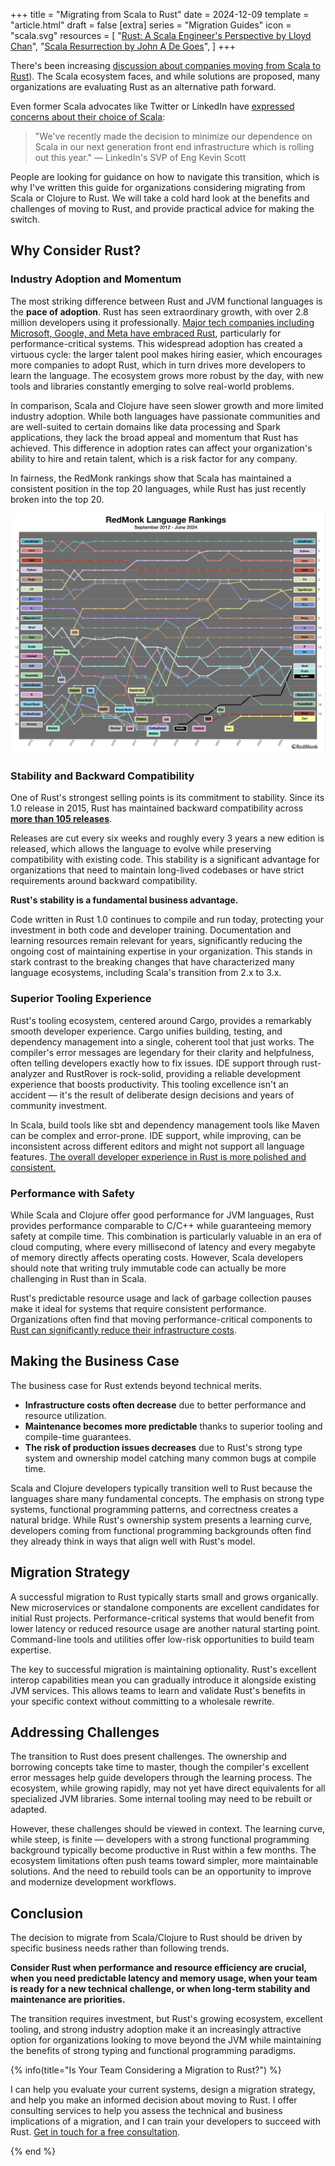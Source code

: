 +++
title = "Migrating from Scala to Rust"
date = 2024-12-09
template = "article.html"
draft = false
[extra]
series = "Migration Guides"
icon = "scala.svg"
resources = [
    "[Rust: A Scala Engineer's Perspective by Lloyd Chan](https://beachape.com/blog/2017/05/24/rust-from-scala/)",
    "[Scala Resurrection by John A De Goes](https://degoes.net/articles/scala-resurrection)",
]
+++

There's been increasing [discussion about companies moving from Scala to Rust](https://degoes.net/articles/scala-resurrection)). The Scala ecosystem faces, and while solutions are proposed, many organizations are evaluating Rust as an alternative path forward.

Even former Scala advocates like Twitter or LinkedIn have [expressed concerns about their choice of Scala](https://news.ycombinator.com/item?id=13478361): 

> "We've recently made the decision to minimize our dependence on Scala in our next generation front end infrastructure which is rolling out this year." — LinkedIn's SVP of Eng Kevin Scott

People are looking for guidance on how to navigate this transition, which is why I've written this guide for organizations considering migrating from Scala or Clojure to Rust. We will take a cold hard look at the benefits and challenges of moving to Rust, and provide practical advice for making the switch.

## Why Consider Rust?

### Industry Adoption and Momentum

The most striking difference between Rust and JVM functional languages is the **pace of adoption**. Rust has seen extraordinary growth, with over 2.8 million developers using it professionally. [Major tech companies including Microsoft, Google, and Meta have embraced Rust](/blog/why-rust), particularly for performance-critical systems. This widespread adoption has created a virtuous cycle: the larger talent pool makes hiring easier, which encourages more companies to adopt Rust, which in turn drives more developers to learn the language. The ecosystem grows more robust by the day, with new tools and libraries constantly emerging to solve real-world problems.

In comparison, Scala and Clojure have seen slower growth and more limited industry adoption. While both languages have passionate communities and are well-suited to certain domains like data processing and Spark applications, they lack the broad appeal and momentum that Rust has achieved. This difference in adoption rates can affect your organization's ability to hire and retain talent, which is a risk factor for any company.

In fairness, the RedMonk rankings show that Scala has maintained a consistent position in the top 20 languages, while Rust has just recently broken into the top 20.

<a href="https://redmonk.com/rstephens/2024/09/12/top20-jun2024/">
    <img src="redmonk-jun-2024.png" alt="RedMonk Language Popularity">
</a>


### Stability and Backward Compatibility

One of Rust's strongest selling points is its commitment to stability. Since its 1.0 release in 2015, Rust has maintained backward compatibility across [**more than 105 releases**](https://releases.rs/). 

Releases are cut every six weeks and roughly every 3 years a new edition is released, which allows the language to evolve while preserving compatibility with existing code. This stability is a significant advantage for organizations that need to maintain long-lived codebases or have strict requirements around backward compatibility.

**Rust's stability is a fundamental business advantage.**

Code written in Rust 1.0 continues to compile and run today, protecting your investment in both code and developer training. Documentation and learning resources remain relevant for years, significantly reducing the ongoing cost of maintaining expertise in your organization. This stands in stark contrast to the breaking changes that have characterized many language ecosystems, including Scala's transition from 2.x to 3.x.

### Superior Tooling Experience

Rust's tooling ecosystem, centered around Cargo, provides a remarkably smooth developer experience. Cargo unifies building, testing, and dependency management into a single, coherent tool that just works. The compiler's error messages are legendary for their clarity and helpfulness, often telling developers exactly how to fix issues. IDE support through rust-analyzer and RustRover is rock-solid, providing a reliable development experience that boosts productivity. This tooling excellence isn't an accident — it's the result of deliberate design decisions and years of community investment.

In Scala, build tools like sbt and dependency management tools like Maven can be complex and error-prone. IDE support, while improving, can be inconsistent across different editors and might not support all language features. [The overall developer experience in Rust is more polished and consistent.](https://users.scala-lang.org/t/what-are-some-of-the-advantages-of-using-scala-over-rust-c-and-other-native-languages/2556/10)

### Performance with Safety

While Scala and Clojure offer good performance for JVM languages, Rust provides performance comparable to C/C++ while guaranteeing memory safety at compile time. This combination is particularly valuable in an era of cloud computing, where every millisecond of latency and every megabyte of memory directly affects operating costs. However, Scala developers should note that writing truly immutable code can actually be more challenging in Rust than in Scala.

Rust's predictable resource usage and lack of garbage collection pauses make it ideal for systems that require consistent performance. Organizations often find that moving performance-critical components to [Rust can significantly reduce their infrastructure costs](https://corrode.dev/blog/why-rust/#cost-savings).

## Making the Business Case

The business case for Rust extends beyond technical merits.

- **Infrastructure costs often decrease** due to better performance and resource utilization.
- **Maintenance becomes more predictable** thanks to superior tooling and compile-time guarantees.
- **The risk of production issues decreases** due to Rust's strong type system and ownership model catching many common bugs at compile time.

Scala and Clojure developers typically transition well to Rust because the languages share many fundamental concepts. The emphasis on strong type systems, functional programming patterns, and correctness creates a natural bridge. While Rust's ownership system presents a learning curve, developers coming from functional programming backgrounds often find they already think in ways that align well with Rust's model.

## Migration Strategy

A successful migration to Rust typically starts small and grows organically. New microservices or standalone components are excellent candidates for initial Rust projects. Performance-critical systems that would benefit from lower latency or reduced resource usage are another natural starting point. Command-line tools and utilities offer low-risk opportunities to build team expertise.

The key to successful migration is maintaining optionality. Rust's excellent interop capabilities mean you can gradually introduce it alongside existing JVM services. This allows teams to learn and validate Rust's benefits in your specific context without committing to a wholesale rewrite.

## Addressing Challenges

The transition to Rust does present challenges. The ownership and borrowing concepts take time to master, though the compiler's excellent error messages help guide developers through the learning process. The ecosystem, while growing rapidly, may not yet have direct equivalents for all specialized JVM libraries. Some internal tooling may need to be rebuilt or adapted.

However, these challenges should be viewed in context. The learning curve, while steep, is finite — developers
with a strong functional programming background typically become productive in Rust within a few months. The ecosystem limitations often push teams toward simpler, more maintainable solutions. And the need to rebuild tools can be an opportunity to improve and modernize development workflows.

## Conclusion

The decision to migrate from Scala/Clojure to Rust should be driven by specific business needs rather than following trends. 

**Consider Rust when performance and resource efficiency are crucial, when you need predictable latency and memory usage, when your team is ready for a new technical challenge, or when long-term stability and maintenance are priorities.**

The transition requires investment, but Rust's growing ecosystem, excellent tooling, and strong industry adoption make it an increasingly attractive option for organizations looking to move beyond the JVM while maintaining the benefits of strong typing and functional programming paradigms.

{% info(title="Is Your Team Considering a Migration to Rust?") %}

I can help you evaluate your current systems, design a migration strategy, and
help you make an informed decision about moving to Rust. I offer consulting
services to help you assess the technical and business implications of a
migration, and I can train your developers to succeed with Rust.
[Get in touch for a free consultation](/services).

{% end %}